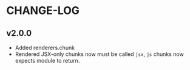 # CHANGE-LOG

## v2.0.0

- Added renderers.chunk
- Rendered JSX-only chunks now must be called `jsx`, `js` chunks now expects module to return.
